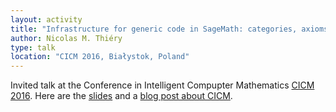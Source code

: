 ```yaml
---
layout: activity
title: "Infrastructure for generic code in SageMath: categories, axioms, constructions"
author: Nicolas M. Thiéry
type: talk
location: "CICM 2016, Białystok, Poland"
---
```


Invited talk at the Conference in Intelligent Compupter Mathematics
[CICM 2016](http://www.cicm-conference.org/2016/cicm.php).
Here are the [slides](cicm-conference.org/2016/slides/I3.pdf) and a
[blog post about CICM](http://opendreamkit.org/activities/2016-08-01-CICM/).
